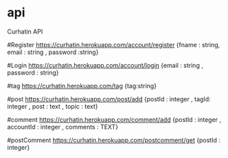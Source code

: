 # api
Curhatin API

#Register
https://curhatin.herokuapp.com/account/register
{fname : string, email : string , password :string}

#Login
https://curhatin.herokuapp.com/account/login
{email : string , password : string}

#tag 
https://curhatin.herokuapp.com/tag 
{tag:string}

#post
https://curhatin.herokuapp.com/post/add
{postId : integer , tagId: integer , post : text , topic : text}

#comment
https://curhatin.herokuapp.com/comment/add
{postId : integer , accountId : integer , comments : TEXT}

#postComment
https://curhatin.herokuapp.com/postcomment/get
{postId : integer}
